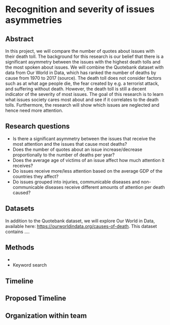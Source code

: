 # Recognition and severity of issues asymmetries

## Abstract

In this project, we will compare the number of quotes about issues with their death toll. The background for this research is our 
belief that there is a significant asymmetry between the issues with the highest death tolls and the most spoken about issues. 
We will combine the Quotebank dataset with data from Our World in Data, which has ranked the number of deaths by cause from 1970 to 2017 (source). 
The death toll does not consider factors such as at what age people die, the fear created by e.g. a terrorist attack, and suffering without death. 
However, the death toll is still a decent indicator of the severity of most issues. The goal of this research is to learn what issues society cares 
most about and see if it correlates to the death tolls. Furthermore, the research will show which issues are neglected and hence need more attention.

## Research questions

* Is there a significant asymmetry between the issues that receive the most attention and the issues that cause most deaths?
* Does the number of quotes about an issue increase/decrease proportionally to the number of deaths per year?
* Does the average age of victims of an issue affect how much attention it receives?
* Do issues receive more/less attention based on the average GDP of the countries they affect?
* Do issues grouped into injuries, communicable diseases and non-communicable diseases receive different amounts of attention per death caused?

## Datasets

In addition to the Quotebank dataset, we will explore Our World in Data, available here: https://ourworldindata.org/causes-of-death. 
This dataset contains ....

## Methods

* 
* Keyword search

## Timeline



## Proposed Timeline

## Organization within team


